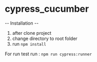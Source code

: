 # cypress_cucumber

-- Installation --
1. after clone project
2. change directory to root folder
3. run 
`npm install`


For run test 
run : `npm run cypress:runner`
